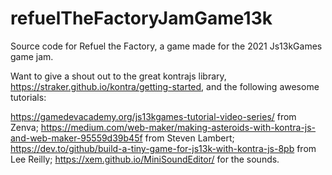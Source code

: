# refuelTheFactoryJamGame13k
Source code for Refuel the Factory, a game made for the 2021 Js13kGames game jam.

Want to give a shout out to the great kontrajs library, https://straker.github.io/kontra/getting-started, and the following awesome tutorials:

https://gamedevacademy.org/js13kgames-tutorial-video-series/ from Zenva;
https://medium.com/web-maker/making-asteroids-with-kontra-js-and-web-maker-95559d39b45f from Steven Lambert;
https://dev.to/github/build-a-tiny-game-for-js13k-with-kontra-js-8pb from Lee Reilly;
https://xem.github.io/MiniSoundEditor/ for the sounds.



